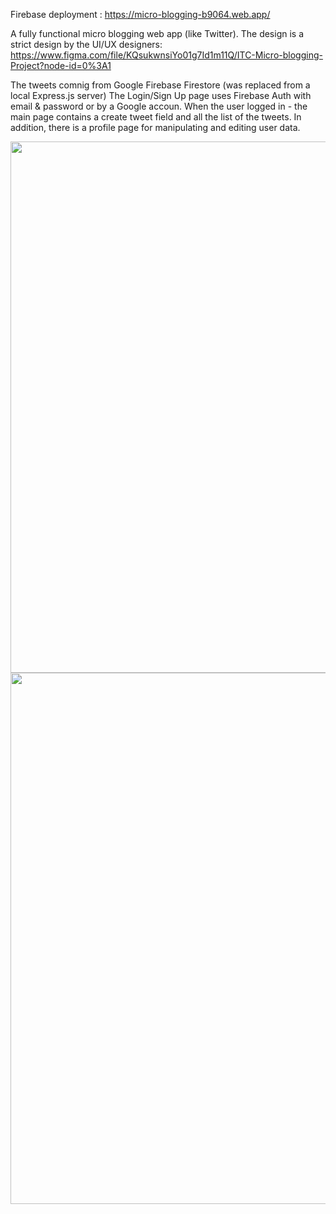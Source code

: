 Firebase deployment : https://micro-blogging-b9064.web.app/

A fully functional micro blogging web app (like Twitter).
The design is a strict design by the UI/UX designers:
https://www.figma.com/file/KQsukwnsiYo01g7Id1m11Q/ITC-Micro-blogging-Project?node-id=0%3A1

The tweets comnig from Google Firebase Firestore (was replaced from a local Express.js server)
The Login/Sign Up page uses Firebase Auth with email & password or by a Google accoun.
When the user logged in - the main page contains a create tweet field and all the list of the tweets.
In addition, there is a profile page for manipulating and editing user data.

<img src="https://i.postimg.cc/9XS2Fm0C/screenshot1.png" width="850"/>
<img src="https://i.postimg.cc/7Z1rVSVZ/screenshot2.png" width="850"/>
